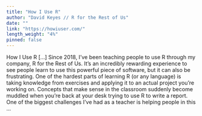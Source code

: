 ```yaml
---
title: "How I Use R"
author: "David Keyes // R for the Rest of Us"
date: ""
link: "https://howiuser.com/"
length_weight: "4%"
pinned: false
---
```


How I Use R [...] Since 2018, I’ve been teaching people to use R through my company, R for the Rest of Us. It’s an incredibly rewarding experience to see people learn to use this powerful piece of software, but it can also be frustrating. One of the hardest parts of learning R (or any language) is taking knowledge from exercises and applying it to an actual project you’re working on. Concepts that make sense in the classroom suddenly become muddled when you’re back at your desk trying to use R to write a report. One of the biggest challenges I’ve had as a teacher is helping people in this ...
